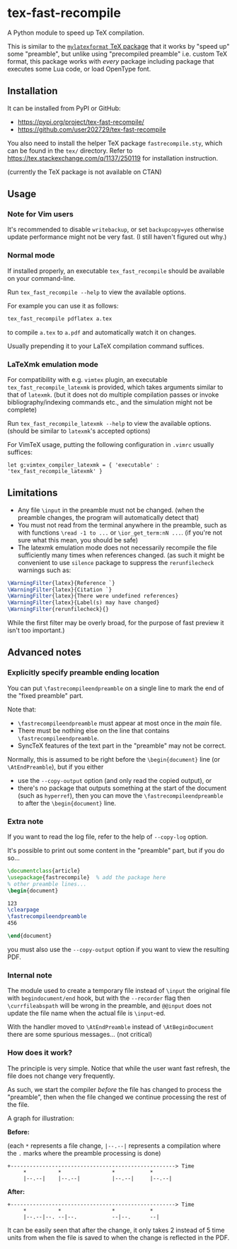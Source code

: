 # tex-fast-recompile

A Python module to speed up TeX compilation.

This is similar to the [`mylatexformat` TeX package](https://ctan.org/pkg/mylatexformat) that it works by "speed up" some "preamble",
but unlike using "precompiled preamble" i.e. custom TeX format,
this package works with *every* package including package that executes some Lua code, or load OpenType font.

## Installation

It can be installed from PyPI or GitHub:

* https://pypi.org/project/tex-fast-recompile/
* https://github.com/user202729/tex-fast-recompile

You also need to install the helper TeX package `fastrecompile.sty`, which can be found in the `tex/` directory.
Refer to https://tex.stackexchange.com/q/1137/250119 for installation instruction.

(currently the TeX package is not available on CTAN)

## Usage

### Note for Vim users

It's recommended to disable `writebackup`, or set `backupcopy=yes` otherwise update performance might not be very fast.
(I still haven't figured out why.)

### Normal mode

If installed properly, an executable `tex_fast_recompile` should be available on your command-line.

Run `tex_fast_recompile --help` to view the available options.

For example you can use it as follows:

```bash
tex_fast_recompile pdflatex a.tex
```

to compile `a.tex` to `a.pdf` and automatically watch it on changes.

Usually prepending it to your LaTeX compilation command suffices.

### LaTeXmk emulation mode

For compatibility with e.g. `vimtex` plugin, an executable `tex_fast_recompile_latexmk` is provided, which takes arguments similar to that of `latexmk`.
(but it does not do multiple compilation passes or invoke bibliography/indexing commands etc., and the simulation might not be complete)

Run `tex_fast_recompile_latexmk --help` to view the available options. (should be similar to `latexmk`'s accepted options)

For VimTeX usage, putting the following configuration in `.vimrc` usually suffices:

```vim
let g:vimtex_compiler_latexmk = { 'executable' : 'tex_fast_recompile_latexmk' }
```

## Limitations

* Any file `\input` in the preamble must not be changed. (when the preamble changes, the program will automatically detect that)
* You must not read from the terminal anywhere in the preamble, such as with functions `\read -1 to ...` or `\ior_get_term:nN ...`.
(if you're not sure what this mean, you should be safe)
* The latexmk emulation mode does not necessarily recompile the file sufficiently many times when references changed.
(as such it might be convenient to use `silence` package to suppress the `rerunfilecheck` warnings
such as:

```latex
\WarningFilter{latex}{Reference `}
\WarningFilter{latex}{Citation `}
\WarningFilter{latex}{There were undefined references}
\WarningFilter{latex}{Label(s) may have changed}
\WarningFilter{rerunfilecheck}{}
```

While the first filter may be overly broad, for the purpose of fast preview it isn't too important.)

## Advanced notes

### Explicitly specify preamble ending location

You can put `\fastrecompileendpreamble` on a single line to mark the end of the "fixed preamble" part.

Note that:

* `\fastrecompileendpreamble` must appear at most once in the *main* file.
* There must be nothing else on the line that contains `\fastrecompileendpreamble`.
* SyncTeX features of the text part in the "preamble" may not be correct.

Normally, this is assumed to be right before the `\begin{document}` line (or `\AtEndPreamble`),
but if you either
* use the `--copy-output` option (and only read the copied output), or
* there's no package that outputs something at the start of the document (such as `hyperref`),
then you can move the `\fastrecompileendpreamble` to after the `\begin{document}` line.

### Extra note

If you want to read the log file, refer to the help of `--copy-log` option.

It's possible to print out some content in the "preamble" part, but if you do so...

```tex
\documentclass{article}
\usepackage{fastrecompile}  % add the package here
% other preamble lines...
\begin{document}

123
\clearpage
\fastrecompileendpreamble
456

\end{document}
```

you must also use the `--copy-output` option if you want to view the resulting PDF.

### Internal note

The module used to create a temporary file instead of `\input` the original file with `begindocument/end` hook,
but with the `--recorder` flag then `\currfileabspath` will be wrong in the preamble,
and `@@input` does not update the file name when the actual file is `\input`-ed.

With the handler moved to `\AtEndPreamble` instead of `\AtBeginDocument` there are some spurious messages... (not critical)

### How does it work?

The principle is very simple. Notice that while the user want fast refresh, the file does not change very frequently.

As such, we start the compiler _before_ the file has changed to process the "preamble", then when the file changed we
continue processing the rest of the file.

A graph for illustration:

**Before:**

(each `*` represents a file change, `|--.--|` represents a compilation where the `.` marks where the preamble processing is done)

```
+----------------------------------------------------> Time
     *          *                *           *
     |--.--|    |--.--|          |--.--|     |--.--|
```

**After:**

```
+----------------------------------------------------> Time
     *          *                *           *
     |--.--|--. --|--.           --|--.      --|
```

It can be easily seen that after the change, it only takes 2 instead of 5 time units
from when the file is saved to when the change is reflected in the PDF.
